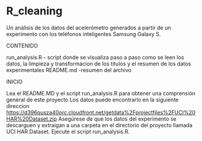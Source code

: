 # R_cleaning

Un análisis de los datos del acelerómetro generados a partir de un experimento con los teléfonos inteligentes Samsung Galaxy S.

CONTENIDO

run_analysis.R - script donde se visualiza paso a paso como se leen los datos, la limpieza y transformacion de los titulos y el resumen de los datos experimentales 
README.md -resumen del archivo 




INICIO 

Lea el README.MD y el script run_analysis.R para obtener una comprensión general de este proyecto
Los datos puede encontrarlo en la siguiente direccion https://d396qusza40orc.cloudfront.net/getdata%2Fprojectfiles%2FUCI%20HAR%20Dataset.zip
Asegúrese de que los datos del experimento se descarguen y extraigan a una carpeta en el directorio del proyecto llamada UCI HAR Dataset.
Ejecute el script run_analysis.R.

